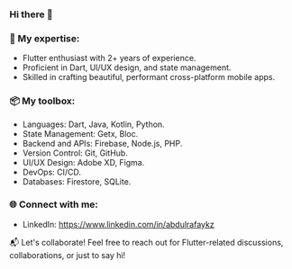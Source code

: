 ### Hi there 👋

### 🚀 My expertise:
- Flutter enthusiast with 2+ years of experience.
- Proficient in Dart, UI/UX design, and state management.
- Skilled in crafting beautiful, performant cross-platform mobile apps.

### 📦 My toolbox:
- Languages: Dart, Java, Kotlin, Python.
- State Management: Getx, Bloc.
- Backend and APIs: Firebase, Node.js, PHP.
- Version Control: Git, GitHub.
- UI/UX Design: Adobe XD, Figma.
- DevOps: CI/CD.
- Databases: Firestore, SQLite.

### 🌐 Connect with me:
- LinkedIn: https://www.linkedin.com/in/abdulrafaykz


📬 Let's collaborate! Feel free to reach out for Flutter-related discussions, collaborations, or just to say hi!
